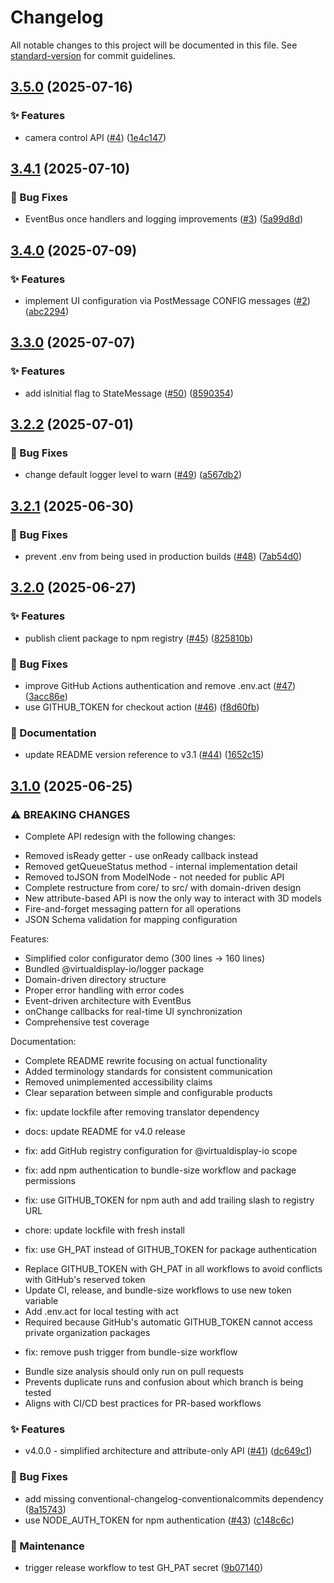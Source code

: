 # Changelog

All notable changes to this project will be documented in this file. See [standard-version](https://github.com/conventional-changelog/standard-version) for commit guidelines.

## [3.5.0](https://github.com/virtualdisplay-io/client/compare/v3.4.1...v3.5.0) (2025-07-16)

### ✨ Features

* camera control API ([#4](https://github.com/virtualdisplay-io/client/issues/4)) ([1e4c147](https://github.com/virtualdisplay-io/client/commit/1e4c14747cad2a4617c4cc763522b50941adaa7f))

## [3.4.1](https://github.com/virtualdisplay-io/client/compare/v3.4.0...v3.4.1) (2025-07-10)

### 🐛 Bug Fixes

* EventBus once handlers and logging improvements ([#3](https://github.com/virtualdisplay-io/client/issues/3)) ([5a99d8d](https://github.com/virtualdisplay-io/client/commit/5a99d8d6ef82d058799734b54c98ca171d17dd36))

## [3.4.0](https://github.com/virtualdisplay-io/client/compare/v3.3.0...v3.4.0) (2025-07-09)

### ✨ Features

* implement UI configuration via PostMessage CONFIG messages ([#2](https://github.com/virtualdisplay-io/client/issues/2)) ([abc2294](https://github.com/virtualdisplay-io/client/commit/abc229414f9f70c54f37db903c46c0612c5eb6cf))

## [3.3.0](https://github.com/virtualdisplay-io/client/compare/v3.2.2...v3.3.0) (2025-07-07)

### ✨ Features

* add isInitial flag to StateMessage ([#50](https://github.com/virtualdisplay-io/client/issues/50)) ([8590354](https://github.com/virtualdisplay-io/client/commit/859035423e161f43791433baac203b2adb95c9fd))

## [3.2.2](https://github.com/virtualdisplay-io/client/compare/v3.2.1...v3.2.2) (2025-07-01)

### 🐛 Bug Fixes

* change default logger level to warn ([#49](https://github.com/virtualdisplay-io/client/issues/49)) ([a567db2](https://github.com/virtualdisplay-io/client/commit/a567db23a50173e3b167238af2197e545bda6320))

## [3.2.1](https://github.com/virtualdisplay-io/client/compare/v3.2.0...v3.2.1) (2025-06-30)

### 🐛 Bug Fixes

* prevent .env from being used in production builds ([#48](https://github.com/virtualdisplay-io/client/issues/48)) ([7ab54d0](https://github.com/virtualdisplay-io/client/commit/7ab54d02a9aad94daf5a53899fefa9299f9bf73f))

## [3.2.0](https://github.com/virtualdisplay-io/client/compare/v3.1.0...v3.2.0) (2025-06-27)

### ✨ Features

* publish client package to npm registry ([#45](https://github.com/virtualdisplay-io/client/issues/45)) ([825810b](https://github.com/virtualdisplay-io/client/commit/825810b0ca56da8e50f34f2afac9f75a87acbc40))

### 🐛 Bug Fixes

* improve GitHub Actions authentication and remove .env.act ([#47](https://github.com/virtualdisplay-io/client/issues/47)) ([3acc86e](https://github.com/virtualdisplay-io/client/commit/3acc86e5c27a26af0b77cc23ddff397eee141de5))
* use GITHUB_TOKEN for checkout action ([#46](https://github.com/virtualdisplay-io/client/issues/46)) ([f8d60fb](https://github.com/virtualdisplay-io/client/commit/f8d60fba2547950137de10838bcfc874e78d9f33))

### 📝 Documentation

* update README version reference to v3.1 ([#44](https://github.com/virtualdisplay-io/client/issues/44)) ([1652c15](https://github.com/virtualdisplay-io/client/commit/1652c157890ca43d1e366b302a37f02465d6450b))

## [3.1.0](https://github.com/virtualdisplay-io/client/compare/v3.0.0...v3.1.0) (2025-06-25)

### ⚠ BREAKING CHANGES

* Complete API redesign with the following changes:
- Removed isReady getter - use onReady callback instead
- Removed getQueueStatus method - internal implementation detail
- Removed toJSON from ModelNode - not needed for public API
- Complete restructure from core/ to src/ with domain-driven design
- New attribute-based API is now the only way to interact with 3D models
- Fire-and-forget messaging pattern for all operations
- JSON Schema validation for mapping configuration

Features:
- Simplified color configurator demo (300 lines → 160 lines)
- Bundled @virtualdisplay-io/logger package
- Domain-driven directory structure
- Proper error handling with error codes
- Event-driven architecture with EventBus
- onChange callbacks for real-time UI synchronization
- Comprehensive test coverage

Documentation:
- Complete README rewrite focusing on actual functionality
- Added terminology standards for consistent communication
- Removed unimplemented accessibility claims
- Clear separation between simple and configurable products

* fix: update lockfile after removing translator dependency

* docs: update README for v4.0 release

* fix: add GitHub registry configuration for @virtualdisplay-io scope

* fix: add npm authentication to bundle-size workflow and package permissions

* fix: use GITHUB_TOKEN for npm auth and add trailing slash to registry URL

* chore: update lockfile with fresh install

* fix: use GH_PAT instead of GITHUB_TOKEN for package authentication

- Replace GITHUB_TOKEN with GH_PAT in all workflows to avoid conflicts with GitHub's reserved token
- Update CI, release, and bundle-size workflows to use new token variable
- Add .env.act for local testing with act
- Required because GitHub's automatic GITHUB_TOKEN cannot access private organization packages

* fix: remove push trigger from bundle-size workflow

- Bundle size analysis should only run on pull requests
- Prevents duplicate runs and confusion about which branch is being tested
- Aligns with CI/CD best practices for PR-based workflows

### ✨ Features

* v4.0.0 - simplified architecture and attribute-only API ([#41](https://github.com/virtualdisplay-io/client/issues/41)) ([dc649c1](https://github.com/virtualdisplay-io/client/commit/dc649c1b863b2427bf6e0350960c4d2e2a2dacb8))

### 🐛 Bug Fixes

* add missing conventional-changelog-conventionalcommits dependency ([8a15743](https://github.com/virtualdisplay-io/client/commit/8a15743de3984c742ccb5de0537333f321108cd4))
* use NODE_AUTH_TOKEN for npm authentication ([#43](https://github.com/virtualdisplay-io/client/issues/43)) ([c148c6c](https://github.com/virtualdisplay-io/client/commit/c148c6cba6b6b4d1fc431ca5618ad2c3c26638c2))

### 🔧 Maintenance

* trigger release workflow to test GH_PAT secret ([9b07140](https://github.com/virtualdisplay-io/client/commit/9b07140e01d72ccc3774f20733afd197f52c4cde))

